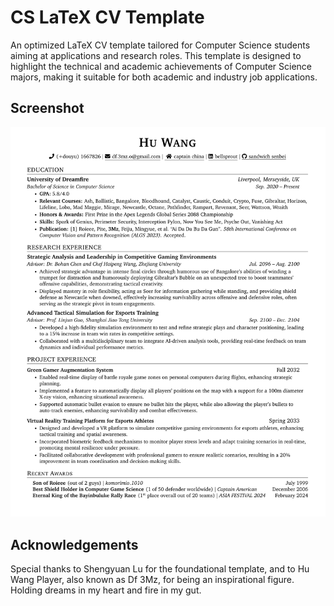 # CS LaTeX CV Template

An optimized LaTeX CV template tailored for Computer Science students aiming at applications and research roles. This template is designed to highlight the technical and academic achievements of Computer Science majors, making it suitable for both academic and industry job applications.

## Screenshot
![CV Template Screenshot](main.png)

## Acknowledgements
Special thanks to Shengyuan Lu for the foundational template, and to Hu Wang Player, also known as Df 3Mz, for being an inspirational figure. Holding dreams in my heart and fire in my gut.
